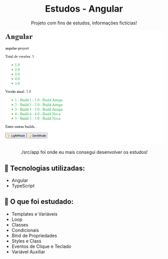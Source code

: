 <h1 align="center"> Estudos - Angular</h1>

<p align="center">Projeto com fins de estudos, informações fictícias!</p>

<p align="center">
<img src="./angularproject.png">
</p>

<p align="center">./src/app foi onde eu mais consegui desenvolver os estudos!</>



<h2>🚀 Tecnologias utilizadas: </h2>

- Angular
- TypeScript

<h2>🚀 O que foi estudado: </h2>

- Templates e Variáveis
- Loop
- Classes
- Condicionais
- Bind de Propriedades
- Styles e Class
- Eventos de Clique e Teclado
- Variável Auxiliar
